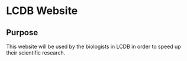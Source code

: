 LCDB Website
===============

## Purpose
This website will be used by the biologists in LCDB in order to speed up their
scientific research. 
